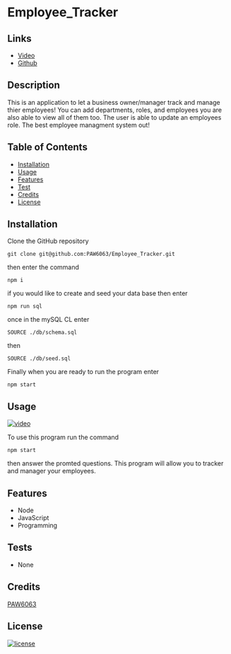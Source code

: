 # Employee_Tracker

## Links

- [Video](https://drive.google.com/file/d/17a_1LFfCBVYTyLPGrXbBZ__Wen3Jj7xc/view?usp=sharing)
- [Github](https://github.com/PAW6063)

## Description
This is an application to let a business owner/manager track and manage thier employees! You can add departments, roles, and employees you are also able to view all of them too. The user is able to update an employees role. The best employee managment system out!

## Table of Contents
- [Installation](#installation)
- [Usage](#usage)
- [Features](#features)
- [Test](#tests)
- [Credits](#credits)
- [License](#license)

## Installation
Clone the GitHub repository 
```
git clone git@github.com:PAW6063/Employee_Tracker.git
```
then enter the command 
```
npm i
```
if you would like to create and seed your data base then enter
```
npm run sql
```
once in the mySQL CL enter
```
SOURCE ./db/schema.sql
```
then
```
SOURCE ./db/seed.sql
```
Finally when you are ready to run the program enter
```
npm start
```

## Usage
[![video](https://img.shields.io/badge/video-How%20to%20Use-orange)](https://drive.google.com/file/d/17a_1LFfCBVYTyLPGrXbBZ__Wen3Jj7xc/view?usp=sharing)


To use this program run the command 
```
npm start
```
then answer the promted questions. This program will allow you to tracker and manager your employees.

## Features
- Node
- JavaScript
- Programming


## Tests
- None

## Credits
[PAW6063](https://github.com/PAW6063)

## License
[![license](https://img.shields.io/badge/license-MIT%20License-brightgreen)](https://choosealicense.com/licenses/mit/)